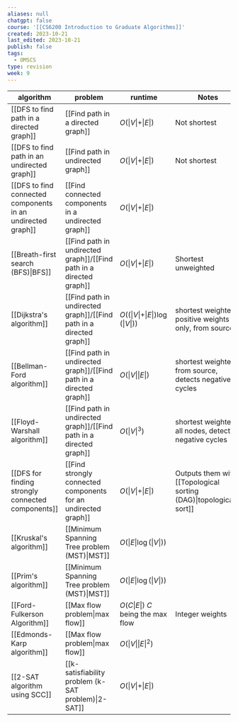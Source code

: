 ```yaml
---
aliases: null
chatgpt: false
course: '[[CS6200 Introduction to Graduate Algorithms]]'
created: 2023-10-21
last_edited: 2023-10-21
publish: false
tags:
  - OMSCS
type: revision
week: 9
---
```

| algorithm                                                   | problem                                                             | runtime                                                  | Notes                                                               |
| ----------------------------------------------------------- | ------------------------------------------------------------------- | -------------------------------------------------------- | ------------------------------------------------------------------- |
| [[DFS to find path in a directed graph]]                    | [[Find path in a directed graph]]                                   | $O(\vert V \vert + \vert E \vert)$                       | Not shortest                                                        |
| [[DFS to find path in an undirected graph]]                 | [[Find path in undirected graph]]                                   | $O(\vert V \vert + \vert E \vert)$                       | Not shortest                                                        |
| [[DFS to find connected components in an undirected graph]] | [[Find connected components in a undirected graph]]                 | $O(\vert V \vert + \vert E \vert)$                       |                                                                     |
| [[Breath-first search (BFS)\|BFS]]                          | [[Find path in undirected graph]]/[[Find path in a directed graph]] | $O(\vert V \vert + \vert E \vert)$                       | Shortest unweighted                                                 |
| [[Dijkstra's algorithm]]                                    | [[Find path in undirected graph]]/[[Find path in a directed graph]] | $O((\vert V \vert + \vert E \vert) \log(\vert V \vert))$ | shortest weighted, positive weights only, from source               |
| [[Bellman-Ford algorithm]]                                  | [[Find path in undirected graph]]/[[Find path in a directed graph]] | $O(\vert V \vert \vert E \vert)$                         | shortest weighted, from source, detects negative cycles             |
| [[Floyd-Warshall algorithm]]                                | [[Find path in undirected graph]]/[[Find path in a directed graph]] | $O(\vert V \vert^3)$                                     | shortest weighted, all nodes, detects negative cycles               |
| [[DFS for finding strongly connected components]]           | [[Find strongly connected components for an undirected graph]]      | $O(\vert V \vert + \vert E \vert)$                       | Outputs them with [[Topological sorting (DAG)\|topologically sort]] |
| [[Kruskal's algorithm]]                                     | [[Minimum Spanning Tree problem (MST)\|MST]]                        | $O(\vert E \vert \log(\vert V \vert))$                   |                                                                     |
| [[Prim's algorithm]]                                        | [[Minimum Spanning Tree problem (MST)\|MST]]                        | $O(\vert E \vert \log(\vert V \vert))$                   |                                                                     |
| [[Ford-Fulkerson Algorithm]]                                | [[Max flow problem\|max flow]]                                      | $O(C \vert E \vert)$ $C$ being the max flow              | Integer weights                                                     |
| [[Edmonds-Karp algorithm]]                                  | [[Max flow problem\|max flow]]                                      | $O(\vert V \vert \vert E \vert^2)$                       |                                                                     |
| [[2-SAT algorithm using SCC]]                               | [[k-satisfiability problem (k-SAT problem)\|2-SAT]]                 | $O(\vert V \vert + \vert E \vert)$                       |                                                                     |
